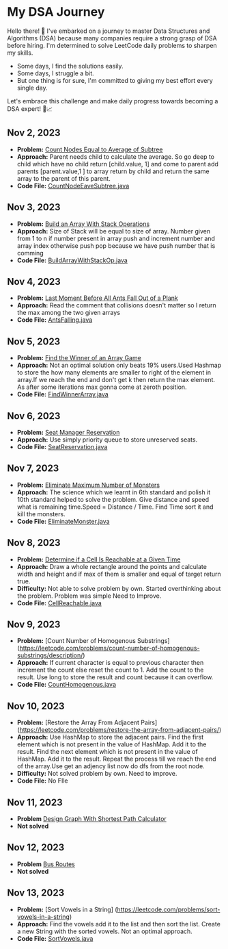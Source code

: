 # My DSA Journey

Hello there! 👋 I've embarked on a journey to master Data Structures and Algorithms (DSA) because many companies require a strong grasp of DSA before hiring. I'm determined to solve LeetCode daily problems to sharpen my skills. 

- Some days, I find the solutions easily.
- Some days, I struggle a bit.
- But one thing is for sure, I'm committed to giving my best effort every single day.

Let's embrace this challenge and make daily progress towards becoming a DSA expert! 💪📈


## Nov 2, 2023

- **Problem:** [Count Nodes Equal to Average of Subtree](https://leetcode.com/problems/count-nodes-equal-to-average-of-subtree/description/)
- **Approach:** Parent needs child to calculate the average. So go deep to child which have no child return [child.value, 1] and come to parent add parents [parent.value,1 ] to array return by child and return the same array to the parent of this parent.
- **Code File:** [CountNodeEaveSubtree.java](CountNodeEaveSubtree.java)

## Nov 3, 2023
- **Problem:** [Build an Array With Stack Operations](https://leetcode.com/problems/build-an-array-with-stack-operations/description/)
- **Approach:** Size of Stack will be equal to size of array. Number given from 1 to n if number present in array push and increment number and array index otherwise push pop because we have push number that is comming
- **Code File:** [BuildArrayWithStackOp.java](BuildArrayWithStackOp.java)

## Nov 4, 2023

- **Problem:** [Last Moment Before All Ants Fall Out of a Plank](https://leetcode.com/problems/last-moment-before-all-ants-fall-out-of-a-plank/description/)
- **Approach:** Read the comment that collisions doesn't matter so I return the max among the two given arrays
- **Code File:** [AntsFalling.java](AntsFalling.java)

## Nov 5, 2023

- **Problem:** [Find the Winner of an Array Game](https://leetcode.com/problems/find-the-winner-of-an-array-game/description/)
- **Approach:** Not an optimal solution only beats 19% users.Used Hashmap to store the how many elements are smaller to right of the element in array.If we reach the end and don't get k then return the max element. As after some iterations max gonna come at zeroth position.
- **Code File:** [FindWinnerArray.java](FindWinnerArray.java)

## Nov 6, 2023

- **Problem:** [Seat Manager Reservation](https://leetcode.com/problems/seat-reservation-manager/)
- **Approach:** Use simply priority queue to store unreserved seats.
- **Code File:** [SeatReservation.java](SeatReservation.java)

## Nov 7, 2023

- **Problem:** [Eliminate Maximum Number of Monsters](https://leetcode.com/problems/eliminate-maximum-number-of-monsters/description/)
- **Approach:** The science which we learnt in 6th standard and polish it 10th standard helped to solve the problem. Give distance and speed what is remaining time.Speed = Distance / Time. Find Time sort it and kill the monsters.
- **Code File:** [EliminateMonster.java](EliminateMonster.java)

## Nov 8, 2023
- **Problem:** [Determine if a Cell Is Reachable at a Given Time](https://leetcode.com/problems/determine-if-a-cell-is-reachable-at-a-given-time/description/)
- **Approach:** Draw a whole rectangle around the points and calculate width and height and  if max of them is smaller and equal of target return true.
- **Difficulty:** Not able to solve problem by own. Started overthinking about the problem. Problem was simple Need to Improve.
- **Code File:** [CellReachable.java](CellReachable.java)


## Nov 9, 2023
- **Problem:** [Count Number of Homogenous Substrings] (https://leetcode.com/problems/count-number-of-homogenous-substrings/description/)
- **Approach:** If current character is equal to previous character then increment the count else reset the count to 1. Add the count to the result. Use long to store the result and count because it can overflow.
- **Code File:** [CountHomogenous.java](CountHomogenous.java)

## Nov 10, 2023
- **Problem:** [Restore the Array From Adjacent Pairs] (https://leetcode.com/problems/restore-the-array-from-adjacent-pairs/)
- **Approach:** Use HashMap to store the adjacent pairs. Find the first element which is not present in the value of HashMap. Add it to the result. Find the next element which is not present in the value of HashMap. Add it to the result. Repeat the process till we reach the end of the array.Use get an adjency list now do dfs from the root node.
- **Difficulty:** Not solved problem by own. Need to improve.
- **Code File:** No FIle

## Nov 11, 2023
- **Problem** [Design Graph With Shortest Path Calculator](https://leetcode.com/problems/design-graph-with-shortest-path-calculator)
- **Not solved**


## Nov 12, 2023
- **Problem** [Bus Routes](https://leetcode.com/problems/bus-routes)
- **Not solved**


## Nov 13, 2023
- **Problem:** [Sort Vowels in a String] (https://leetcode.com/problems/sort-vowels-in-a-string)
- **Approach:** Find the vowels add it to the list and then sort the list. Create a new String with the sorted vowels. Not an optimal approach. 
- **Code File:** [SortVowels.java](SortVowels.java)


